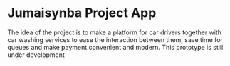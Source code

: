 # Jumaisynba Project App
The idea of the project is to make a platform for car drivers together with car washing services to ease the interaction between them, save time for queues and make payment convenient and modern. This prototype is still under development
